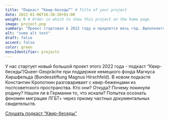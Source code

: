 ```yaml
---
title: "Подкаст “Квир-беседы”" # Title of your project
date: 2022-01-06T16:38:20+01:00
weight: 0 # Order in which to show this project on the home page
image: project.png
summary: "Проект стартовал в 2022 году и продлится весь год. Выполняется при поддержке немецкого фонда Магнуса Хиршфельда (Bundesstiftung Magnus Hirschfeld)."
alt: "some alt text"
draft: false
accent: false
color: green
menuIdentifier: projects
---
```


У нас стартует новый большой проект этого 2022 года - подкаст “Квир-беседы”/Queer-Gespräche при поддержке немецкого фонда Магнуса Хиршфельда (Bundesstiftung Magnus Hirschfeld). В новом подкасте Константин Кропоткин разговаривает с квир-беженцами из постсоветского пространства. Кто они? Откуда? Почему покинули родину? Нашли ли в Германии то, что искали? Попытка осознать феномен миграции ЛГБТ+ через призму частных документальных свидетельств. 


[Слушать подкаст “Квир-беседы”](https://queerbesedy.mave.digital/ep-1)
